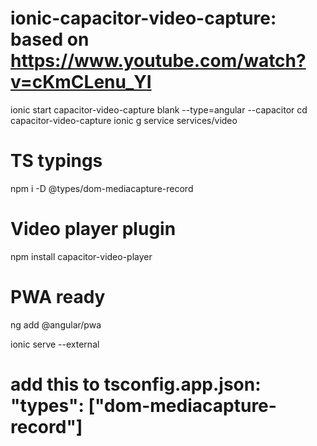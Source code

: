 # ionic-capacitor-video-capture: based on https://www.youtube.com/watch?v=cKmCLenu_YI

ionic start capacitor-video-capture blank --type=angular --capacitor
cd capacitor-video-capture
ionic g service services/video

# TS typings
npm i -D @types/dom-mediacapture-record

# Video player plugin
npm install capacitor-video-player

# PWA ready
ng add @angular/pwa

ionic serve --external

# add this to tsconfig.app.json: "types": ["dom-mediacapture-record"]